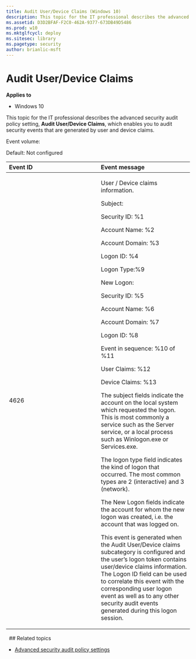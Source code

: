 ```yaml
---
title: Audit User/Device Claims (Windows 10)
description: This topic for the IT professional describes the advanced security audit policy setting, Audit User/Device Claims, which enables you to audit security events that are generated by user and device claims.
ms.assetid: D3D2BFAF-F2C0-462A-9377-673DB49D5486
ms.prod: w10
ms.mktglfcycl: deploy
ms.sitesec: library
ms.pagetype: security
author: brianlic-msft
---
```


# Audit User/Device Claims

**Applies to**
-   Windows 10

This topic for the IT professional describes the advanced security audit policy setting, **Audit User/Device Claims**, which enables you to audit security events that are generated by user and device claims.

Event volume:

Default: Not configured

<table>
<colgroup>
<col width="50%" />
<col width="50%" />
</colgroup>
<thead>
<tr class="header">
<th align="left">Event ID</th>
<th align="left">Event message</th>
</tr>
</thead>
<tbody>
<tr class="odd">
<td align="left"><p>4626</p></td>
<td align="left"><p>User / Device claims information.</p>
<p>Subject:</p>
<p>Security ID: %1</p>
<p>Account Name: %2</p>
<p>Account Domain: %3</p>
<p>Logon ID: %4</p>
<p>Logon Type:%9</p>
<p>New Logon:</p>
<p>Security ID: %5</p>
<p>Account Name: %6</p>
<p>Account Domain: %7</p>
<p>Logon ID: %8</p>
<p>Event in sequence: %10 of %11</p>
<p>User Claims: %12</p>
<p>Device Claims: %13</p>
<p>The subject fields indicate the account on the local system which requested the logon. This is most commonly a service such as the Server service, or a local process such as Winlogon.exe or Services.exe.</p>
<p>The logon type field indicates the kind of logon that occurred. The most common types are 2 (interactive) and 3 (network).</p>
<p>The New Logon fields indicate the account for whom the new logon was created, i.e. the account that was logged on.</p>
<p>This event is generated when the Audit User/Device claims subcategory is configured and the user’s logon token contains user/device claims information. The Logon ID field can be used to correlate this event with the corresponding user logon event as well as to any other security audit events generated during this logon session.</p></td>
</tr>
</tbody>
</table>
 
## Related topics

- [Advanced security audit policy settings](advanced-security-audit-policy-settings.md)
 
 
